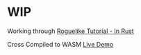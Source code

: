 # WIP

Working through [Roguelike Tutorial - In Rust](https://bfnightly.bracketproductions.com/chapter_0.html)

Cross Compiled to WASM [Live Demo](https://dylanj.xyz/roguelike/)
